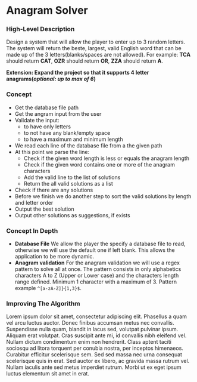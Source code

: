 # Anagram Solver

### High-Level Description
Design a system that will allow the player to enter up to 3 random letters. The system will return the beste, largest, valid English word that can be made up of the 3 letters(blanks/spaces are not allowed). For example: **TCA** should return **CAT**, **OZR** should return **OR**, **ZZA** should return **A**.

**Extension: Expand the project so that it supports 4 letter anagrams(*optional: up to max of 6*)**

### Concept
* Get the database file path
* Get the angram input from the user
* Validate the input:
	- to have only letters
	- to not have any blank/empty space
	- to have a maximum and minimum length
* We read each line of the database file from a the given path
* At this point we parse the line:
	- Check if the given word length is less or equals the anagram length
	- Check if the given word contains one or more of the anagram characters
	- Add the valid line to the list of solutions
	- Return the all valid solutions as a list
* Check if there are any solutions
* Before we finish we do another step to sort the valid solutions by length and letter order
* Output the best solution
* Output other solutions as suggestions, if exists

### Concept In Depth
* **Database File**
We allow the player the specify a database file to read, otherwise we will use the default one if left blank. This allows the application to be more dynamic.
* **Anagram validation**
  For the anagram validation we will use a regex pattern to solve all at once. The pattern consists in only alphabetics characters A to Z (Upper or Lower case) and the characters length range defined. Minimum 1 character with a maximum of 3. Pattern example `^[a-zA-Z]}{1,3}$`.


### Improving The Algorithm
Lorem ipsum dolor sit amet, consectetur adipiscing elit. Phasellus a quam vel arcu luctus auctor. Donec finibus accumsan metus nec convallis. Suspendisse nulla quam, blandit in lacus sed, volutpat pulvinar ipsum. Aliquam erat volutpat. Cras suscipit ante mi, id convallis nibh eleifend vel. Nullam dictum condimentum enim non hendrerit. Class aptent taciti sociosqu ad litora torquent per conubia nostra, per inceptos himenaeos. Curabitur efficitur scelerisque sem. Sed sed massa nec urna consequat scelerisque quis in erat. Sed auctor ex libero, ac gravida massa rutrum vel. Nullam iaculis ante sed metus imperdiet rutrum. Morbi ut ex eget ipsum luctus elementum sit amet in erat.